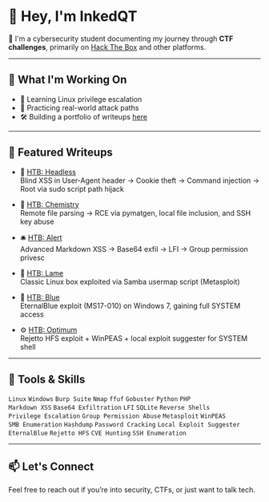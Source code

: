 # 👋 Hey, I'm InkedQT

🎯 I'm a cybersecurity student documenting my journey through **CTF challenges**, primarily on [Hack The Box](https://www.hackthebox.com/) and other platforms.

---

## 🧠 What I'm Working On

- 🔐 Learning Linux privilege escalation
- 📡 Practicing real-world attack paths
- 🛠 Building a portfolio of writeups [here](https://github.com/inkedqt/ctf-writeups)

---

## 🚩 Featured Writeups

- 🧠 [HTB: Headless](https://github.com/inkedqt/ctf-writeups/tree/main/HTB/Headless)  
  Blind XSS in User-Agent header → Cookie theft → Command injection → Root via sudo script path hijack

- 🧪 [HTB: Chemistry](https://github.com/inkedqt/ctf-writeups/tree/main/HTB/chemistry)  
  Remote file parsing → RCE via pymatgen, local file inclusion, and SSH key abuse

- 🛎️ [HTB: Alert](https://github.com/inkedqt/ctf-writeups/tree/main/HTB/alert)  
  Advanced Markdown XSS → Base64 exfil → LFI → Group permission privesc

- 🧱 [HTB: Lame](https://github.com/inkedqt/ctf-writeups/tree/main/HTB/Lame)  
  Classic Linux box exploited via Samba usermap script (Metasploit)

- 💙 [HTB: Blue](https://github.com/inkedqt/ctf-writeups/tree/main/HTB/Blue)  
  EternalBlue exploit (MS17-010) on Windows 7, gaining full SYSTEM access

- ⚙️ [HTB: Optimum](https://github.com/inkedqt/ctf-writeups/tree/main/HTB/Optimum)  
  Rejetto HFS exploit + WinPEAS + local exploit suggester for SYSTEM shell

---

## 🧰 Tools & Skills

`Linux` `Windows` `Burp Suite` `Nmap` `ffuf` `Gobuster` `Python` `PHP`  
`Markdown XSS` `Base64 Exfiltration` `LFI` `SQLite` `Reverse Shells`  
`Privilege Escalation` `Group Permission Abuse` `Metasploit` `WinPEAS`  
`SMB Enumeration` `Hashdump` `Password Cracking` `Local Exploit Suggester`  
`EternalBlue` `Rejetto HFS` `CVE Hunting` `SSH Enumeration`

---

## 📫 Let's Connect

Feel free to reach out if you’re into security, CTFs, or just want to talk tech.
